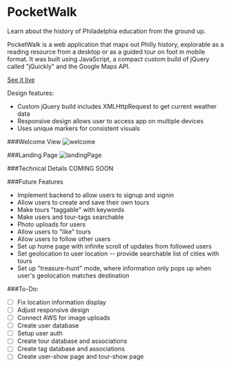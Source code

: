 # PocketWalk

Learn about the history of Philadelphia education from the ground up.

PocketWalk is a web application that maps out Philly history, explorable as a reading resource from a desktop or as a guided tour on foot in mobile format. It was built using JavaScript, a compact custom build of jQuery called "jQuickly" and the Google Maps API.

[See it live][heroku]

[heroku]: http://pocketwalk.com

Design features:

- Custom jQuery build includes XMLHttpRequest to get current weather data
- Responsive design allows user to access app on multiple devices
- Uses unique markers for consistent visuals

###Welcome View
![welcome]

###Landing Page
![landingPage]

###Technical Details
COMING SOON

###Future Features
* Implement backend to allow users to signup and signin
* Allow users to create and save their own tours
* Make tours "taggable" with keywords
* Make users and tour-tags searchable
* Photo uploads for users
* Allow users to "like" tours
* Allow users to follow other users
* Set up home page with infinite scroll of updates from followed users
* Set geolocation to user location -- provide searchable list of cities with tours
* Set up "treasure-hunt" mode, where information only pops up when user's      geolocation matches destination

###To-Do:
* [ ] Fix location information display
* [ ] Adjust responsive design
* [ ] Connect AWS for image uploads
* [ ] Create user database
* [ ] Setup user auth
* [ ] Create tour database and associations
* [ ] Create tag database and associations
* [ ] Create user-show page and tour-show page

[welcome]: ./docs/images/welcome.png
[landingPage]: ./docs/images/landing.png
